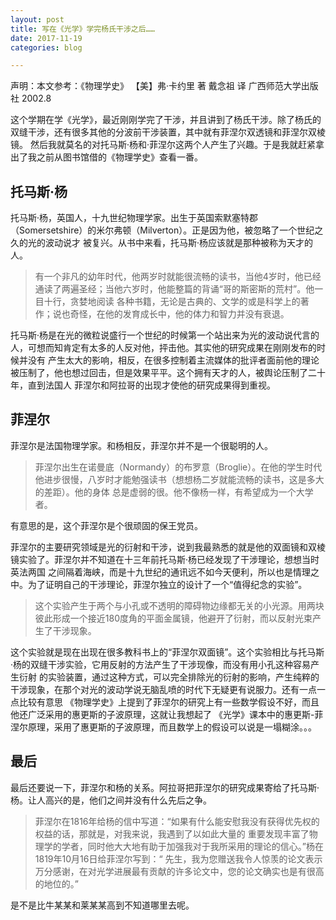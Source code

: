 ```yaml
---
layout: post
title: 写在《光学》学完杨氏干涉之后……
date: 2017-11-19
categories: blog

---
```


声明：本文参考：《物理学史》 【美】弗·卡约里 著 戴念祖 译 广西师范大学出版社 2002.8

这个学期在学《光学》，最近刚刚学完了干涉，并且讲到了杨氏干涉。除了杨氏的双缝干涉，还有很多其他的分波前干涉装置，其中就有菲涅尔双透镜和菲涅尔双棱镜。
然后我就莫名的对托马斯·杨和·菲涅尔这两个人产生了兴趣。于是我就赶紧拿出了我之前从图书馆借的《物理学史》查看一番。

## 托马斯·杨

托马斯·杨，英国人，十九世纪物理学家。出生于英国索默塞特郡（Somersetshire）的米尔弗顿（Milverton）。正是因为他，被忽略了一个世纪之久的光的波动说才
被复兴。从书中来看，托马斯·杨应该就是那种被称为天才的人。

>有一个非凡的幼年时代，他两岁时就能很流畅的读书，当他4岁时，他已经通读了两遍圣经；当他六岁时，他能整篇的背诵“哥的斯密斯的荒村”。他一目十行，贪婪地阅读
各种书籍，无论是古典的、文学的或是科学上的著作；说也奇怪，在他的发育成长中，他的体力和智力并没有衰退。

托马斯·杨是在光的微粒说盛行一个世纪的时候第一个站出来为光的波动说代言的人，可想而知肯定有太多的人反对他，抨击他。其实他的研究成果在刚刚发布的时候并没有
产生太大的影响，相反，在很多控制着主流媒体的批评者面前他的理论被压制了，他也想过回击，但是效果平平。这个拥有天才的人，被舆论压制了二十年，直到法国人
菲涅尔和阿拉哥的出现才使他的研究成果得到重视。

## 菲涅尔

菲涅尔是法国物理学家。和杨相反，菲涅尔并不是一个很聪明的人。

>菲涅尔出生在诺曼底（Normandy）的布罗意（Broglie）。在他的学生时代他进步很慢，八岁时才能勉强读书（想想杨二岁就能流畅的读书，这是多大的差距）。他的身体
总是虚弱的很。他不像杨一样，有希望成为一个大学者。

有意思的是，这个菲涅尔是个很顽固的保王党员。

菲涅尔的主要研究领域是光的衍射和干涉，说到我最熟悉的就是他的双面镜和双棱镜实验了。菲涅尔并不知道在十三年前托马斯·杨已经发现了干涉理论，想想当时英法两国
之间隔着海峡，而是十九世纪的通讯远不如今天便利，所以也是情理之中。为了证明自己的干涉理论，菲涅尔独立的设计了一个“值得纪念的实验”。

>这个实验产生于两个与小孔或不透明的障碍物边缘都无关的小光源。用两块彼此形成一个接近180度角的平面金属镜，他避开了衍射，而以反射光束产生了干涉现象。

这个实验就是现在出现在很多教科书上的“菲涅尔双面镜”。这个实验相比与托马斯·杨的双缝干涉实验，它用反射的方法产生了干涉现像，而没有用小孔这种容易产生衍射
的实验装置，通过这种方式，可以完全排除光的衍射的影响，产生纯粹的干涉现象，在那个对光的波动学说无脑乱喷的时代下无疑更有说服力。还有一点一点比较有意思
《物理学史》上提到了菲涅尔的研究上有一些数学假设不好，而且他还广泛采用的惠更斯的子波原理，这就让我想起了
《光学》课本中的惠更斯-菲涅尔原理，采用了惠更斯的子波原理，而且数学上的假设可以说是一塌糊涂。。。

## 最后

最后还要说一下，菲涅尔和杨的关系。阿拉哥把菲涅尔的研究成果寄给了托马斯·杨。让人高兴的是，他们之间并没有什么先后之争。
>菲涅尔在1816年给杨的信中写道：“如果有什么能安慰我没有获得优先权的权益的话，那就是，对我来说，我遇到了以如此大量的
重要发现丰富了物理学的学者，同时他大大地有助于加强我对于我所采用的理论的信心。”杨在1819年10月16日给菲涅尔写到：“
先生，我为您赠送我令人惊羡的论文表示万分感谢，在对光学进展最有贡献的许多论文中，您的论文确实也是有很高的地位的。”

是不是比牛某某和莱某某高到不知道哪里去呢。
